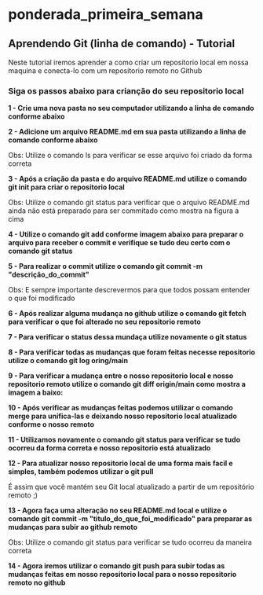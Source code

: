 ﻿# ponderada_primeira_semana
 
## Aprendendo Git (linha de comando) - Tutorial
Neste tutorial iremos aprender a como criar um repositorio local em nossa maquina e conecta-lo com um repositorio remoto no Github

### Siga os passos abaixo para crianção do seu repositorio local

**1 - Crie uma nova pasta no seu computador utilizando a linha de comando conforme abaixo**

**2 - Adicione um arquivo README.md em sua pasta utilizando a linha de comando conforme abaixo**

Obs: Utilize o comando ls para verificar se esse arquivo foi criado da forma correta

**3 - Após a criação da pasta e do arquivo README.md utilize o comando git init para criar o repositorio local**

Obs: Utilize o comando git status para verificar que o arquivo README.md ainda não está preparado para ser commitado como mostra na figura a cima

**4 - Utilize o comando git add conforme imagem abaixo para preparar o arquivo para receber o commit e verifique se tudo deu certo com o comando git status**

**5 - Para realizar o commit utilize o comando git commit -m "descrição_do_commit"**

Obs: E sempre importante descrevermos para que todos possam entender o que foi modificado

**6 - Após realizar alguma mudança no github utilize o comando git fetch para verificar o que foi alterado no seu repositorio remoto**

**7 - Para verificar o status dessa mundaça utilize novamente o git status**

**8 - Para verificar todas as mudanças que foram feitas necesse repositorio utilize o comando git log oring/main**

**9 - Para verificar a mudança entre o nosso repositorio local e nosso repositorio remoto utilize o comando git diff origin/main como mostra a imagem a baixo:**

**10 - Após verificar as mudanças feitas podemos utilizar o comando merge para unifica-las e deixando nosso repositorio local atualizado conforme o nosso remoto**

**11 - Utilizamos novamente o comando git status para verificar se tudo ocorreu da forma correta e nosso repositorio está atualizado**

**12 - Para atualizar nosso repositorio local de uma forma mais facil e simples, também podemos utilizar o git pull**

É assim que você mantém seu Git local atualizado a partir de um repositório remoto ;)

**13 - Agora faça uma alteração no seu README.md local e utilize o comando git commit -m "titulo_do_que_foi_modificado" para preparar as mudanças para subir ao github remoto**

Obs: Utilize o comando git status para verificar se tudo ocorreu da maneira correta

**14 - Agora iremos utilizar o comando git push para subir todas as mudanças feitas em nosso repositorio local para o nosso repositorio remoto no github**


 

